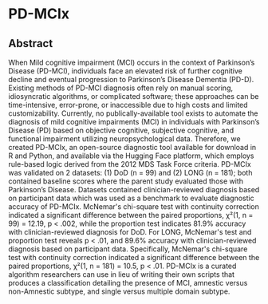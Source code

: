 # PD-MCIx

## Abstract
When Mild cognitive impairment (MCI) occurs in the context of Parkinson’s Disease (PD-MCI), individuals face an elevated risk of further cognitive decline and eventual progression to Parkinson’s Disease Dementia (PD-D). Existing methods of PD-MCI diagnosis often rely on manual scoring, idiosyncratic algorithms, or complicated software; these approaches can be time-intensive, error-prone, or inaccessible due to high costs and limited customizability. Currently, no publically-available tool exists to automate the diagnosis of mild cognitive impairments (MCI) in individuals with Parkinson’s Disease (PD) based on objective cognitive, subjective cognitive, and functional impairment utilizing neuropsychological data. Therefore, we created PD-MCIx, an open-source diagnostic tool available for download in R and Python, and available via the Hugging Face platform, which employs rule-based logic derived from the 2012 MDS Task Force criteria. PD-MCIx was validated on 2 datasets: (1) DoD (n = 99) and (2) LONG (n = 181); both contained baseline scores where the parent study evaluated those with Parkinson’s Disease. Datasets contained clinician-reviewed diagnosis based on participant data which was used as a benchmark to evaluate diagnostic accuracy of PD-MCIx. McNemar's chi-square test with continuity correction indicated a significant difference between the paired proportions, χ²(1, n = 99) = 12.19, p < .002, while the proportion test indicates 81.9% accuracy with clinician-reviewed diagnosis for DoD. For LONG, McNemar's test and proportion test reveals p < .01, and 89.6% accuracy with clinician-reviewed diagnosis based on participant data. Specifically, McNemar's chi-square test with continuity correction indicated a significant difference between the paired proportions, χ²(1, n = 181) = 10.5, p < .01. PD-MCIx is a curated algorithm researchers can use in lieu of writing their own scripts that produces a classification detailing the presence of MCI, amnestic versus non-Amnestic subtype, and single versus multiple domain subtype.
